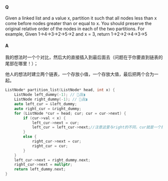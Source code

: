 #### Q

Given a linked list and a value x, partition it such that all nodes less than x come before nodes greater
than or equal to x.
You should preserve the original relative order of the nodes in each of the two partitions.
For example, Given 1->4->3->2->5->2 and x = 3, return 1->2->2->4->3->5 

#### A

我的想法时一个个对比，然后大的直接插入到最后面去（问题在于你要直到链表的尾部在哪里！）；

他人的想法时建立两个链表，一个存放小值，一个存放大值，最后把两个合为一起。

```C++
ListNode* partition_list(ListNode* head, int x) {
    ListNode left_dummy(-1); // ๣㐂◨
    ListNode right_dummy(-1); // ๣㐂◨
    auto left_cur = &left_dummy;
    auto right_cur = &right_dummy;
    for (ListNode *cur = head; cur; cur = cur->next) {
        if (cur->val < x) {
            left_cur->next = cur;
            left_cur = left_cur->next;//注意这里与right的不同，cur就是一个指针，存放的地址。
        }
        else {
            right_cur->next = cur;
            right_cur = cur;
        }
    }
    left_cur->next = right_dummy.next;
    right_cur->next = nullptr;
    return left_dummy.next;
}
```

